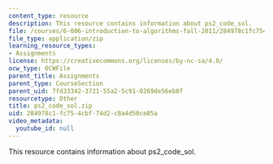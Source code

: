 ```yaml
---
content_type: resource
description: This resource contains information about ps2_code_sol.
file: /courses/6-006-introduction-to-algorithms-fall-2011/284978c1fc754cbf74d2c8a4d50ce85a_ps2_code_sol.zip
file_type: application/zip
learning_resource_types:
- Assignments
license: https://creativecommons.org/licenses/by-nc-sa/4.0/
ocw_type: OCWFile
parent_title: Assignments
parent_type: CourseSection
parent_uid: 7fd33342-3721-55a2-5c91-0269de56eb8f
resourcetype: Other
title: ps2_code_sol.zip
uid: 284978c1-fc75-4cbf-74d2-c8a4d50ce85a
video_metadata:
  youtube_id: null
---
```

This resource contains information about ps2_code_sol.